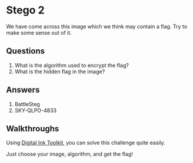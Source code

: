 # Stego 2
We have come across this image which we think may contain a flag. Try to make some sense out of it.

## Questions
1. What is the algorithm used to encrypt the flag?
2. What is the hidden flag in the image?

## Answers
1. BattleSteg
2. SKY-QLPO-4833

## Walkthroughs
Using [Digital Ink Toolkit](http://diit.sourceforge.net/), you can solve this challenge quite easily.

Just choose your image, algorithm, and get the flag!
